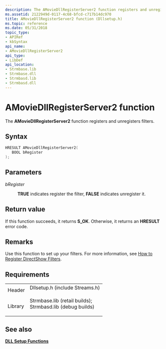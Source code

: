 ```yaml
---
description: The AMovieDllRegisterServer2 function registers and unregisters filters.
ms.assetid: 2122949d-0117-4c68-bfcd-c717b14dc970
title: AMovieDllRegisterServer2 function (Dllsetup.h)
ms.topic: reference
ms.date: 05/31/2018
topic_type: 
- APIRef
- kbSyntax
api_name: 
- AMovieDllRegisterServer2
api_type: 
- LibDef
api_location: 
- Strmbase.lib
- Strmbase.dll
- Strmbasd.lib
- Strmbasd.dll
---
```


# AMovieDllRegisterServer2 function

The **AMovieDllRegisterServer2** function registers and unregisters filters.

## Syntax


```C++
HRESULT AMovieDllRegisterServer2(
   BOOL bRegister
);
```



## Parameters

<dl> <dt>

*bRegister* 
</dt> <dd>

**TRUE** indicates register the filter, **FALSE** indicates unregister it.

</dd> </dl>

## Return value

If this function succeeds, it returns **S\_OK**. Otherwise, it returns an **HRESULT** error code.

## Remarks

Use this function to set up your filters. For more information, see [How to Register DirectShow Filters](how-to-register-directshow-filters.md).

## Requirements



|                    |                                                                                                                                                                                            |
|--------------------|--------------------------------------------------------------------------------------------------------------------------------------------------------------------------------------------|
| Header<br/>  | <dl> <dt>Dllsetup.h (include Streams.h)</dt> </dl>                                                                                  |
| Library<br/> | <dl> <dt>Strmbase.lib (retail builds); </dt> <dt>Strmbasd.lib (debug builds)</dt> </dl> |



## See also

<dl> <dt>

[**DLL Setup Functions**](dll-setup-functions.md)
</dt> </dl>

 

 




